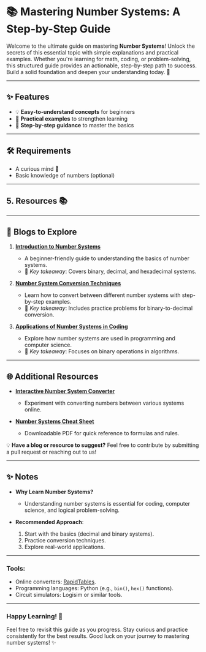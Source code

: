 # 📚 Mastering Number Systems: A Step-by-Step Guide 

Welcome to the ultimate guide on mastering **Number Systems**! Unlock the secrets of this essential topic with simple explanations and practical examples. Whether you're learning for math, coding, or problem-solving, this structured guide provides an actionable, step-by-step path to success. Build a solid foundation and deepen your understanding today. 🚀

---

## ✨ Features

- 💡 **Easy-to-understand concepts** for beginners
- 📖 **Practical examples** to strengthen learning
- 🧩 **Step-by-step guidance** to master the basics

---

## 🛠️ Requirements

- A curious mind 🤔
- Basic knowledge of numbers (optional)

---


## 5. Resources 📚

---

## 📖 Blogs to Explore

1. **[Introduction to Number Systems](https://example.com/intro-to-number-systems)**

   - A beginner-friendly guide to understanding the basics of number systems.
   - 📝 _Key takeaway_: Covers binary, decimal, and hexadecimal systems.

2. **[Number System Conversion Techniques](https://example.com/number-system-conversions)**

   - Learn how to convert between different number systems with step-by-step examples.
   - 📝 _Key takeaway_: Includes practice problems for binary-to-decimal conversion.

3. **[Applications of Number Systems in Coding](https://example.com/number-systems-in-coding)**
   - Explore how number systems are used in programming and computer science.
   - 📝 _Key takeaway_: Focuses on binary operations in algorithms.

---

## 🌐 Additional Resources

- **[Interactive Number System Converter](https://example.com/interactive-converter)**

  - Experiment with converting numbers between various systems online.

- **[Number Systems Cheat Sheet](https://example.com/cheat-sheet)**
  - Downloadable PDF for quick reference to formulas and rules.

💡 **Have a blog or resource to suggest?** Feel free to contribute by submitting a pull request or reaching out to us!

---

## ✨ Notes

- **Why Learn Number Systems?**

  - Understanding number systems is essential for coding, computer science, and logical problem-solving.

- **Recommended Approach**:
  1.  Start with the basics (decimal and binary systems).
  2.  Practice conversion techniques.
  3.  Explore real-world applications.

---

### Tools:
- Online converters: [RapidTables](https://www.rapidtables.com/convert/number/).
- Programming languages: Python (e.g., `bin()`, `hex()` functions).
- Circuit simulators: Logisim or similar tools.



---

### Happy Learning! 🚀
Feel free to revisit this guide as you progress. Stay curious and practice consistently for the best results. Good luck on your journey to mastering number systems! ✨

